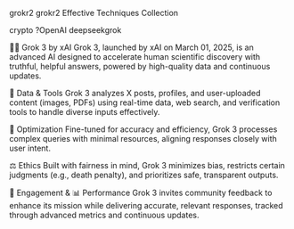 grokr2
grokr2 Effective Techniques Collection

crypto ?OpenAI deepseekgrok 

🤖✨ Grok 3 by xAI
Grok 3, launched by xAI on March 01, 2025, is an advanced AI designed to accelerate human scientific discovery with truthful, helpful answers, powered by high-quality data and continuous updates.

🧹 Data & Tools
Grok 3 analyzes X posts, profiles, and user-uploaded content (images, PDFs) using real-time data, web search, and verification tools to handle diverse inputs effectively.

🔧 Optimization
Fine-tuned for accuracy and efficiency, Grok 3 processes complex queries with minimal resources, aligning responses closely with user intent.

⚖️ Ethics
Built with fairness in mind, Grok 3 minimizes bias, restricts certain judgments (e.g., death penalty), and prioritizes safe, transparent outputs.

🤝 Engagement & 📊 Performance
Grok 3 invites community feedback to enhance its mission while delivering accurate, relevant responses, tracked through advanced metrics and continuous updates.
